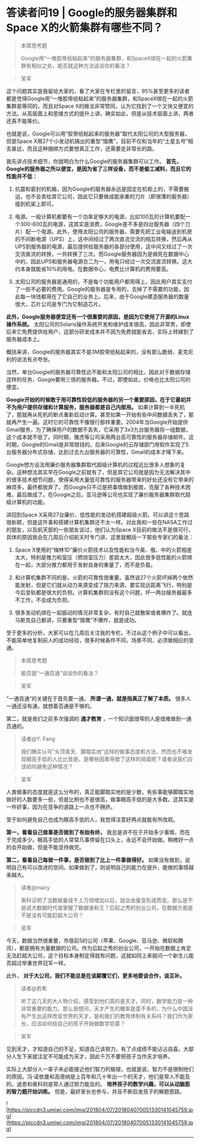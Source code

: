 # 答读者问19 | Google的服务器集群和Space X的火箭集群有哪些不同？

> 本周思考题
> 
> Google用“一堆胶带纸粘起来”的服务器集群，和SpaceX绑在一起的火箭集群有相似之处，能否就这种方法谈谈你的看法？

> 吴军

这个问题其实是我留给大家的，看了大家在专栏里的留言，95%甚至更多的读者都是觉得Google用“一堆胶带纸粘起来”的服务器集群，和SpaceX绑在一起的火箭集群是等同的，而且对Space X的做法非常赞同，认为它找到了一个又快又便宜的方法。从高层面上和思维方式的提升上讲，确实如此，但是从技术层面上讲，两者还真不能等价。

也就是说，Google可以用“胶带纸粘起来的服务器”取代太阳公司的大型服务器，但是Space X用27个小发动机搞出的重型“猎鹰”，目前不仅和当年的“土星五号”相去甚远，而且这种捆绑方式要想真正工作，还需要走非常长的路。

我先讲点技术细节，你就明白为什么Google的服务器集群可以工作。 **首先，Google的服务器之所以便宜，是因为省了三样设备，而不是偷工减料，而且它的性能并不低：**

1. 抗震和密封的机箱，因为Google的服务器永远是固定在机柜上的，不需要搬运，也不会卖给其它公司，因此它只要做成能承重的刀片（即很薄的服务器）插到机架上即可。

2. 电源。一般计算机都要有一个功率足够大的电源，比如100瓦的计算机要配一个300-600瓦的电源，这其实是浪费，Google差不多是四台服务器（四个刀片）配一个电源。此外，使用太阳公司的服务器，需要先把工业电输送到机房的不间断电源（UPS）上，这中间经过了两次直流交流的相互转换，然后再从UPS到服务器的电源，最后提供给服务器的各部分使用，这中间又经过了一次交流直流的转换，一共转换了三次。而Google服务器因为是做死在数据中心中的，因此UPS和服务器电源合二为一，用电只经过一次交流直流转换。这大约本身就能省10%的用电。在数据中心，电费比计算机的费用要高。

3. 太阳公司的服务器是通用的，不是每个功能用户都用得上，因此用户其实支付了一些不必要的费用。Google的服务器是专用的，去掉了不需要的功能，因此每一块钱都用在了它自己的业务上。后来，由于Google建造服务器的数量很大，芯片公司是专门为它制造芯片。

 **此外，Google服务器便宜还有一个很重要的原因，是因为它使用了开源的Linux操作系统。** 太阳公司的Solaris操作系统开发和维护成本很高，因此非常贵，即使后来它免费提供给用户，这部分研发成本并不因为免费就能省去，实际上转嫁到了服务器成本上。

概括来讲，Google的服务器其实不是3M胶带纸粘起来的，没有那么脆弱，麦克尼利的说法有点夸张。

当然，单台Google的服务器可靠性远不能和太阳公司的相比，因此对于数据存储这样的任务，Google要用三倍的服务器。不过，即使如此，价格也比太阳公司的便宜。

 **Google开始的时候敢于用可靠性较低的服务器的另一个重要原因，在于它最初并不为用户提供存储和计算服务，服务器都是自己内部用。** 如果计算到一半死机了，那就再从死机的断点重新启动计算。甚至如果一开始有些中间数据丢失了，那就再产生一遍。这时它的可靠性不像银行那样重要。2004年当Google开始提供Gmail服务，为了确保用户的数据不丢失，它采用了3x3九台服务器存一组数据，这个成本就不低了。同时期，雅虎等公司采用两台高可靠性的服务器存储邮件。这时期，Google的Gmail是非常赔钱的。后来Google的云存储部门用软件实现了5台服务器分布式存储，达到过去九台服务器的可靠性，Gmail的成本才降下来。

Google想方设法用廉价服务器集群取代超级计算机的过程远比很多人想象的复杂。这种想法其实早在Google之前就有了，但是其它公司就是因为无法解决其中的很多技术细节问题，使得采用大量低可靠性的服务器带来的好处还没有它带来的麻烦多，最终都放弃了。而Google只不过是把事情做到极致，克服了各种技术困难，最后做成了。在Google之后，亚马逊等公司也实现了廉价服务器集群取代超级计算机的功能。

讲回到Space X采用27台廉价、低性能的发动机搭建超级火箭。可以讲这个思路很新颖，但是这件事和搭建计算机集群还不太一样。对此我和一些在NASA工作过的朋友，以及航天部的一些朋友谈过，他们认为Space X目前的做法不是很可行，具体的原因我会在几周后介绍航天时专门讲，这里就概括一下那些专家们的看法：

1. Space X使用的“梅林1D”廉价火箭技术以及性能和当今美、俄、中的火箭相差太大，特别是推力和室压（燃烧室压力）差距太大，因此很多低性能的火箭绑在一起，大部分推力都用于发射自身的重量了，而不是负载。

2. 和计算机集群不同的是，火箭的可靠性很重要。虽然说27个火箭坏掉两个依然能发射，但是它们就从动力来源变成了阻力来源，要实现远距离飞行，特别是今后变轨都是很大的负担。计算机集群则没有这个问题，坏一两台服务器最多不工作，不会成为负担。

3. 很多发动机绑在一起振动的情况非常复杂，有时自己就散架或者爆炸了。就连马斯克自己都讲，只要重型“猎鹰”不爆炸，就是成功。

至于更多的分析，大家可以在几周后关注我的专栏。不过从这个例子中可以看出，不能简单地复制前人的成功经验，很多时候条件不同，场景不同，必须做相应的变通。

> 本周思考题
> 
> 能否就“一通百通”谈谈你的看法？

> 吴军

“一通百通”的关键在于首先要一通。 **所谓一通，就是指真正了解了本质。** 很多人一通还没有通，就想着百通是不够的。

第二，就是我们之前多次强调的 **通才教育** ，一个知识面很窄的人是很难做到一通百通的。

> 读者@Y. Fang
> 
> 我们确实认可“头顶青天、脚踏实地”这样的做事态度和方法，然而也不难发现眼高手低的人比比皆是。是哪些因素导致了这样的局面呢？或者说我们应该如何避免这种情况？

> 吴军

人类做事的态度就是这么分布的，真正能脚踏实地的是少数，有些事能够脚踏实地做好的人数要多一些，但是比例也不是很高，做事眼高手低的是大多数。这其实是一件好事，因为在竞争的道路上一点也不拥挤。

至于如何避免自己也成为眼高手低的人，我觉得注意好两点就能有所改观。

 **第一，看看自己做事是否做到了有始有终，** 我总是讲不在于开始多少事情，而在于完成多少。眼高手低的人常常凡事停留在口头上，永远不会开始做。稍微好一点的会开始做，但是不能坚持做完。

 **第二，看看自己每做一件事，是否做到了比上一件事做得好。** 如果没有做到，说明自己有可以改进的空间。如果做到了，则说明自己的能力在提升，能做的事情越来越大。

> 读者@macy
> 
> 奥科证明了当数据量成千上万倍增加以后，就会由量变形成质变。那么是不是说大数据时代谁掌握了数据谁称王？后起之秀的创业公司，在数据方面是不是没有可能赶超大公司？

> 吴军

今天，数据当然很重要，市值前5的公司（苹果、Google、亚马逊、微软和腾讯），都是拥有大量数据的公司。作为后起之秀的创业公司，一开始在数据上肯定无法赶超大公司，这个目标本身制定得就有问题，这就如同上来就问一个新生儿能否超过举重世界冠军一样。

此外， **对于大公司，我们不能总是在谈颠覆它们，更多地要谈合作，谈互补。**

> 读者@若希
> 
> 听了这几天的大人物介绍，感受到他们真的是天才。同时，数学能力是一种非常重要的能力。那么我想问，天才产生的概率是差不多的，为什么中国没有产生出这样改变世界的天才，是和我们的教育体制有关系吗？我们作为家长，应该如何给自己的孩子开始做数学启蒙？

> 吴军

见到天才，才知道自己的不足，知道自己该努力，有了点成绩不能沾沾自喜。大部分人生下来就注定不可能成为天才，因此千万不要把孩子当作天才培养。

实际上大部分人一辈子未必能接近他们智力的极限，也就是说，智力不是限制他们的原因。冯·诺依曼和高德纳是上百年和几十年出一个的天才，他们是常人不能及的。迪恩和奥科则是常人通过努力能及的。 **培养孩子的数学兴趣，可以从动脑筋的智力题开始训练。** 但是，最好家长也参与，并且不断启发孩子的解题思路。

![https://piccdn3.umiwi.com/img/201804/07/201804070051330141045759.jpg](https://piccdn3.umiwi.com/img/201804/07/201804070051330141045759.jpg)

---
